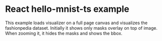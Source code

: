 # React hello-mnist-ts example

This example loads visualizer on a full page canvas and visualizes the fashionpedia dataset. Initially it shows only masks overlay on top of image. When zooming it, it hides the masks and shows the bbox.
